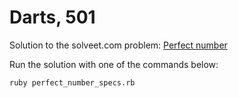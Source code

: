 Darts, 501
==========

Solution to the solveet.com problem: [Perfect number](http://www.solveet.com/exercises/Numero-perfecto/76)

Run the solution with one of the commands below:

	ruby perfect_number_specs.rb
